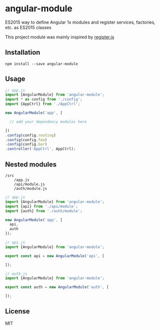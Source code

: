 # angular-module

ES2015 way to define Angular 1x modules and register services, factories, etc. as ES2015 classes

This project module was mainly inspired by [register.js](https://github.com/michaelbromley/angular-es6/blob/master/src/app/utils/register.js)

## Installation

```
npm install --save angular-module
```

## Usage

```js
// app.js
import {AngularModule} from 'angular-module';
import * as config from './config';
import {AppCtrl} from './AppCtrl';

new AngularModule('app', [

  // add your dependency modules here

])
.config(config.routing)
.config(config.foo)
.config(config.bar)
.controller('AppCtrl', AppCtrl);
```

## Nested modules

```
/src
    /app.js
    /api/module.js
    /auth/module.js
```

```js
// app.js
import {AngularModule} from 'angular-module';
import {api} from './api/module';
import {auth} from './auth/module';

new AngularModule('app', [
  api,
  auth
]);
```

```js
// api.js
import {AngularModule} from 'angular-module';

export const api = new AngularModule('api', [

]);
```

```js
// auth.js
import {AngularModule} from 'angular-module';

export const auth = new AngularModule('auth', [

]);
```
## License

MIT
